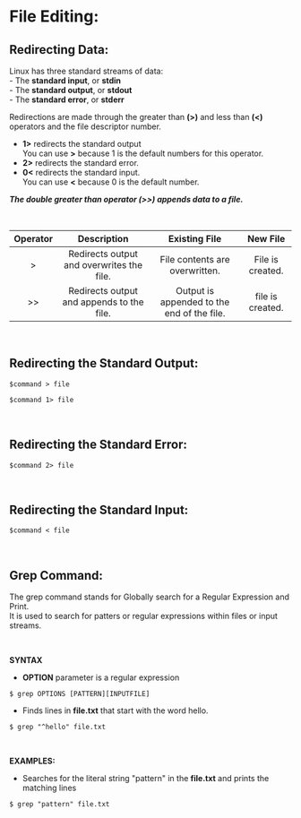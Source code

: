 # File Editing:

## Redirecting Data:
Linux has three standard streams of data:  
    - The **standard input**, or **stdin**  
    - The **standard output**, or **stdout**  
    - The **standard error**, or **stderr**  

Redirections are made through the greater than **(>)** and less than **(<)**  
operators and the file descriptor number.  
- **1>** redirects the standard output  
 You can use **>**  because 1 is the default numbers for this operator.  
- **2>** redirects the standard error.  
- **0<** redirects the standard input.  
You can use **<** because 0 is the default number.

***The double greater than operator (>>) appends data to a file.***

<br>

| Operator |                Description                 |               Existing File                |     New File   |
| :------: | :----------------------------------------: | :----------------------------------------: | :-------------:|
|     >    | Redirects output and overwrites the file.  | File contents are overwritten.             | File is created.
|     >>   | Redirects output and appends to the file.  | Output is appended to the end of the file. | file is created.

<br>

## Redirecting the Standard Output:

```
$command > file

$command 1> file
```
<br>

## Redirecting the Standard Error:

```
$command 2> file
```

<br>

## Redirecting the Standard Input:
```
$command < file
```

<br>

## Grep Command:
The grep command stands for Globally search for a Regular Expression and Print.  
It is used to search for patters or regular expressions within files or input streams.  

<br>

**SYNTAX**
-  **OPTION** parameter is a regular expression 
```
$ grep OPTIONS [PATTERN][INPUTFILE]
```

- Finds lines in **file.txt** that start with the word hello.
```
$ grep "^hello" file.txt
```

<br>

**EXAMPLES:**  
- Searches for the literal string "pattern" in the **file.txt** and prints the matching lines
```
$ grep "pattern" file.txt
```